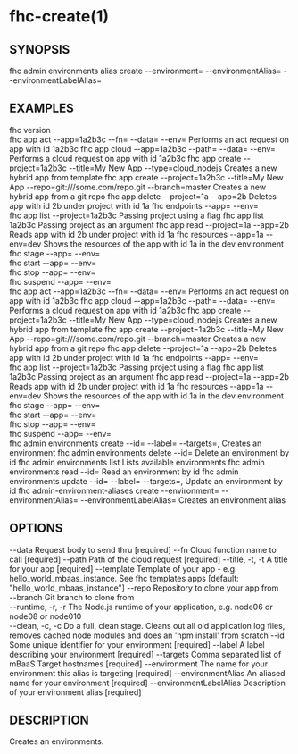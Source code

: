 fhc-create(1)
=============
## SYNOPSIS

 fhc admin environments alias create --environment=<environment> --environmentAlias=<environmentAlias> --environmentLabelAlias=<environmentLabelAlias>

## EXAMPLES

  fhc version                                                                                                                                                        
  fhc app act --app=1a2b3c --fn=<serverside Function> --data=<data to send> --env=<environment>                                                                      Performs an act request on app with id 1a2b3c
  fhc app cloud --app=1a2b3c --path=<serverside path from root> --data=<Data to send> --env=<environment>                                                            Performs a cloud request on app with id 1a2b3c
  fhc app create --project=1a2b3c --title=My New App --type=cloud_nodejs                                                                                             Creates a new hybrid app from template
  fhc app create --project=1a2b3c --title=My New App --repo=git:///some.com/repo.git --branch=master                                                                 Creates a new hybrid app from a git repo
  fhc app delete --project=1a --app=2b                                                                                                                               Deletes app with id 2b under project with id 1a
  fhc endpoints --app=<appGuid> --env=<environmentName>                                                                                                              
  fhc app list --project=1a2b3c                                                                                                                                      Passing project using a flag
  fhc app list 1a2b3c                                                                                                                                                Passing project as an argument
  fhc app read --project=1a --app=2b                                                                                                                                 Reads app with id 2b under project with id 1a
  fhc resources --app=1a --env=dev                                                                                                                                   Shows the resources of the app with id 1a in the dev environment
  fhc stage --app=<appGuid> --env=<environmentName>                                                                                                                  
  fhc start --app=<appGuid> --env=<environmentName>                                                                                                                  
  fhc stop --app=<appGuid> --env=<environmentName>                                                                                                                   
  fhc suspend --app=<appGuid> --env=<environmentName>                                                                                                                
  fhc app act --app=1a2b3c --fn=<serverside Function> --data=<data to send> --env=<environment>                                                                      Performs an act request on app with id 1a2b3c
  fhc app cloud --app=1a2b3c --path=<serverside path from root> --data=<Data to send> --env=<environment>                                                            Performs a cloud request on app with id 1a2b3c
  fhc app create --project=1a2b3c --title=My New App --type=cloud_nodejs                                                                                             Creates a new hybrid app from template
  fhc app create --project=1a2b3c --title=My New App --repo=git:///some.com/repo.git --branch=master                                                                 Creates a new hybrid app from a git repo
  fhc app delete --project=1a --app=2b                                                                                                                               Deletes app with id 2b under project with id 1a
  fhc endpoints --app=<appGuid> --env=<environmentName>                                                                                                              
  fhc app list --project=1a2b3c                                                                                                                                      Passing project using a flag
  fhc app list 1a2b3c                                                                                                                                                Passing project as an argument
  fhc app read --project=1a --app=2b                                                                                                                                 Reads app with id 2b under project with id 1a
  fhc resources --app=1a --env=dev                                                                                                                                   Shows the resources of the app with id 1a in the dev environment
  fhc stage --app=<appGuid> --env=<environmentName>                                                                                                                  
  fhc start --app=<appGuid> --env=<environmentName>                                                                                                                  
  fhc stop --app=<appGuid> --env=<environmentName>                                                                                                                   
  fhc suspend --app=<appGuid> --env=<environmentName>                                                                                                                
  fhc admin environments create --id=<environment id> --label=<label> --targets=<mbaasTargetId1>,<mbaasTargetId2>                                                    Creates an environment
  fhc admin environments delete --id=<environment id>                                                                                                                Delete an environment by id
  fhc admin environments list                                                                                                                                        Lists available environments
  fhc admin environments read --id=<id>                                                                                                                              Read an environment by id
  fhc admin environments update --id=<environment id> --label=<label> --targets=<mbaasTargetId1>,<mbaasTargetId2>                                                    Update an environment by id
  fhc admin-environment-aliases create --environment=<environment id> --environmentAlias=<environment id alias> --environmentLabelAlias=<environment label alias>    Creates an environment alias


## OPTIONS

  --data                   Request body to send thru                                                                                                             [required]
  --fn                     Cloud function name to call                                                                                                           [required]
  --path                   Path of the cloud request                                                                                                             [required]
  --title, -t, -t          A title for your app                                                                                                                  [required]
  --template               Template of your app - e.g. hello_world_mbaas_instance. See fhc templates apps                                                        [default: "hello_world_mbaas_instance"]
  --repo                   Repository to clone your app from                                                                                                   
  --branch                 Git branch to clone from                                                                                                            
  --runtime, -r, -r        The Node.js runtime of your application, e.g. node06 or node08 or node010                                                           
  --clean, -c, -c          Do a full, clean stage. Cleans out all old application log files, removes cached node modules and does an 'npm install' from scratch
  --id                     Some unique identifier for your environment                                                                                           [required]
  --label                  A label describing your environment                                                                                                   [required]
  --targets                Comma separated list of mBaaS Target hostnames                                                                                        [required]
  --environment            The name for your environment this alias is targeting                                                                                 [required]
  --environmentAlias       An aliased name for your environment                                                                                                  [required]
  --environmentLabelAlias  Description of your environment alias                                                                                                 [required]

## DESCRIPTION

Creates an environments.

